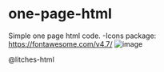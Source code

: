 # one-page-html

Simple one page html code.
-Icons package: https://fontawesome.com/v4.7/
![image](https://user-images.githubusercontent.com/88370056/127981020-50c9a623-9346-48fd-b1a3-56637c58b633.png)


@litches-html
